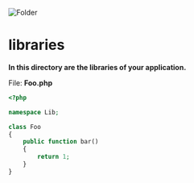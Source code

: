 ![Folder](https://github.com/sciola-git/sciola-git.github.io/blob/main/images/icons/folder.svg?raw=true)

# libraries

**In this directory are the libraries of your application.**

File: **Foo.php**

```php
<?php

namespace Lib;

class Foo
{
    public function bar()
    {
        return 1;
    }
}
```
